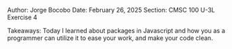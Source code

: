 Author: Jorge Bocobo
Date: February 26, 2025
Section: CMSC 100 U-3L
Exercise 4 

Takeaways: Today I learned about packages in Javascript and how you as a programmer can utilize it to ease your work, and make your code clean.
